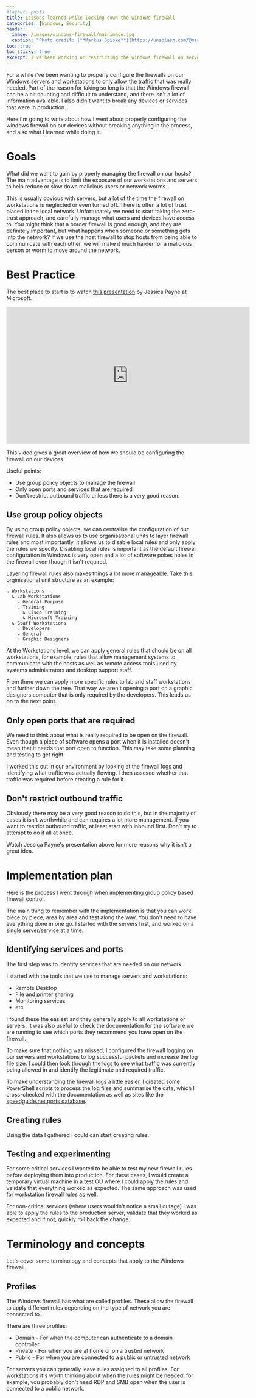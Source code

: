 ```yaml
---
#layout: posts
title: Lessons learned while locking down the windows firewall
categories: [Windows, Security]
header:
  image: /images/windows-firewall/mainimage.jpg
  caption: "Photo credit: [**Markus Spiske**](https://unsplash.com/@markusspiske)"
toc: true
toc_sticky: true
excerpt: I've been working on restricting the windows firewall on servers and workstations to only the required services.  This post will covers some lessons I have learned and useful information I have found.
---
```


For a while i've been wanting to properly configure the firewalls on our Windows servers and workstations to only allow the traffic that was really needed.  Part of the reason for taking so long is that the Windows firewall can be a bit daunting and difficult to understand, and there isn't a lot of information available.  I also didn't want to break any devices or services that were in production.

Here i'm going to write about how I went about properly configuring the windows firewall on our devices without breaking anything in the process, and also what I learned while doing it.

# Goals

What did we want to gain by properly managing the firewall on our hosts?  The main advantage is to limit the exposure of our workstations and servers to help reduce or slow down malicious users or network worms.  

This is usually obvious with servers, but a lot of the time the firewall on workstations is neglected or even turned off.  There is often a lot of trust placed in the local network.  Unfortunately we need to start taking the zero-trust approach, and carefully manage what users and devices have access to. 
You might think that a border firewall is good enough, and they are definitely important, but what happens when someone or something gets into the network? If we use the host firewall to stop hosts from being able to communicate with each other, we will make it much harder for a malicious person or worm to move around the network.


# Best Practice

The best place to start is to watch [this presentation](https://channel9.msdn.com/Events/Ignite/New-Zealand-2016/M377) by Jessica Payne at Microsoft.
<iframe src="https://channel9.msdn.com/Events/Ignite/New-Zealand-2016/M377/player?format=html5" width="640" height="360" allowFullScreen frameBorder="0" title="Demystifying the Windows Firewall – Learn how to irritate attackers without crippling your network - Microsoft Channel 9 Video"></iframe>

This video gives a great overview of how we should be configuring the firewall on our devices. 

Useful points:
- Use group policy objects to manage the firewall
- Only open ports and services that are required
- Don't restrict outbound traffic unless there is a very good reason.

## Use group policy objects

By using group policy objects, we can centralise the configuration of our firewall rules.  It also allows us to use organisational units to layer firewall rules and most importantly, it allows us to disable local rules and only apply the rules we specify. Disabling local rules is important as the default firewall configuration in Windows is very open and a lot of software pokes holes in the firewall even though it isn't required.

Layering firewall rules also makes things a lot more manageable.  Take this orginisational unit structure as an example:

```
↳ Workstations
  ↳ Lab Workstations
    ↳ General Purpose
    ↳ Training
      ↳ Cisco Training
      ↳ Microsoft Training
  ↳ Staff Workstations
    ↳ Developers
    ↳ General
    ↳ Graphic Designers
```

At the Workstations level, we can apply general rules that should be on all workstations, for example, rules that allow management systems to communicate with the hosts as well as remote access tools used by systems administrators and desktop support staff.  

From there we can apply more specific rules to lab and staff workstations and further down the tree.  That way we aren't opening a port on a graphic designers computer that is only required by the developers.  This leads us on to the next point.

## Only open ports that are required

We need to think about what is really required to be open on the firewall.  Even though a piece of software opens a port when it is installed doesn't mean that it needs that port open to function.  This may take some planning and testing to get right.

I worked this out in our environment by looking at the firewall logs and identifying what traffic was actually flowing.  I then assesed whether that traffic was required before creating a rule for it.

## Don't restrict outbound traffic

Obviously there may be a very good reason to do this, but in the majority of cases it isn't worthwhile and can requires a lot more management.  If you want to restrict outbound traffic, at least start with inbound first.  Don't try to attempt to do it all at once.

Watch Jessica Payne's presentation above for more reasons why it isn't a great idea.

# Implementation plan

Here is the process I went through when implementing group policy based firewall control.

The main thing to remember with the implementation is that you can work piece by piece, area by area and test along the way. You don't need to have everything done in one go.  I started with the servers first, and worked on a single server/service at a time.

## Identifying services and ports

The first step was to identify services that are needed on our network.  

I started with the tools that we use to manage servers and workstations:

- Remote Desktop
- File and printer sharing
- Monitoring services
- etc

I found these the easiest and they generally apply to all workstations or servers.  It was also useful to check the documentation for the software we are running to see which ports they recommend you have open on the firewall.

To make sure that nothing was missed, I configured the firewall logging on our servers and workstations to log successful packets and increase the log file size.  I could then look through the logs to see what traffic was currently being allowed in and identify the legitimate and required traffic.

To make understanding the firewall logs a little easier, I created some PowerShell scripts to process the log files and summarise the data, which I cross-checked with the documentation as well as sites like the [speedguide.net ports database](https://www.speedguide.net/ports.php).


## Creating rules

Using the data I gathered I could can start creating rules.

## Testing and experimenting

For some critical services I wanted to be able to test my new firewall rules before deploying them into production.  For these cases, I would create a temporary virtual machine in a test OU where I could apply the rules and validate that everything worked as expected.  The same approach was used for workstation firewall rules as well. 

For non-critical services (where users wouldn't notice a small outage) I was able to apply the rules to the production server, validate that they worked as expected and if not, quickly roll back the change.  

# Terminology and concepts

Let's cover some terminology and concepts that apply to the Windows firewall.

## Profiles

The Windows firewall has what are called profiles.  These allow the firewall to apply different rules depending on the type of network you are connected to.

There are three profiles:
- Domain - For when the computer can authenticate to a domain controller
- Private - For when you are at home or on a trusted network
- Public - For when you are connected to a public or untrusted network

For servers you can generally leave rules assigned to all profiles.  For workstations it's worth thinking about when the rules might be needed, for example, you probably don't need RDP and SMB open when the user is connected to a public network.












<!-- ## Connection security rules -->